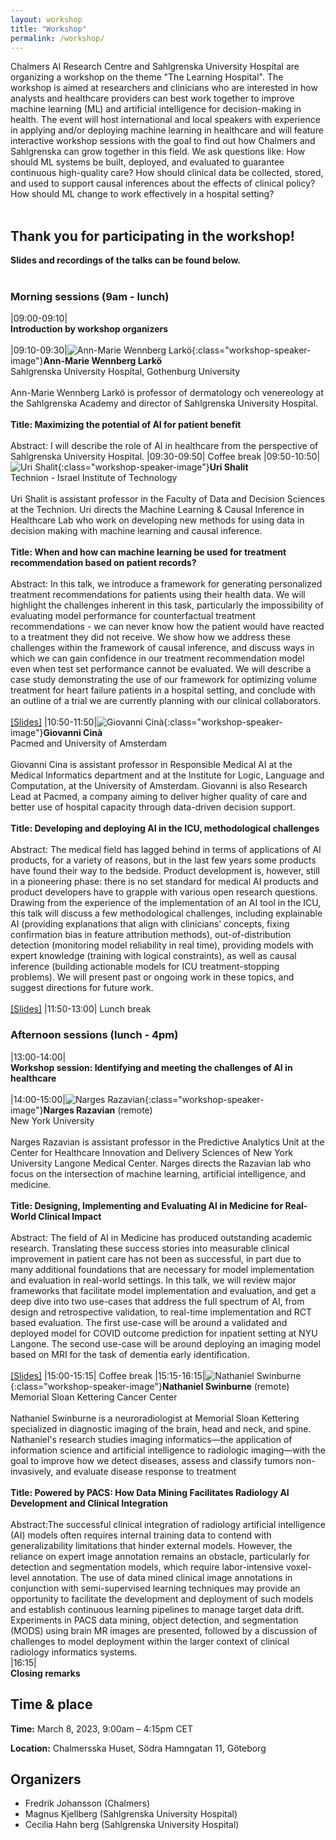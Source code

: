 ```yaml
---
layout: workshop
title: "Workshop"
permalink: /workshop/
---
```


Chalmers AI Research Centre and Sahlgrenska University Hospital are organizing a workshop on the theme "The Learning Hospital". The workshop is aimed at researchers and clinicians who are interested in how analysts and healthcare providers can best work together to improve machine learning (ML) and artificial intelligence for decision-making in health. The event will host international and local speakers with experience in applying and/or deploying machine learning in healthcare and will feature interactive workshop sessions with the goal to find out how Chalmers and Sahlgrenska can grow together in this field. We ask questions like: How should ML systems be built, deployed, and evaluated to guarantee continuous high-quality care? How should clinical data be collected, stored, and used to support causal inferences about the effects of clinical policy? How should ML change to work effectively in a hospital setting?
<br/><br/>

## Thank you for participating in the workshop!

**Slides and recordings of the talks can be found below.** <br/><br/>


### Morning sessions (9am - lunch)

|09:00-09:10|<br/>**Introduction by workshop organizers**<br/><br/>
|09:10-09:30|![Ann-Marie Wennberg Larkö](/assets/workshop/annmarie.png){:class="workshop-speaker-image"}**Ann-Marie Wennberg Larkö** <br/>Sahlgrenska University Hospital, Gothenburg University<br/><br/>Ann-Marie Wennberg Larkö is professor of dermatology och venereology at the Sahlgrenska Academy and director of Sahlgrenska University Hospital.<br/><br/>**Title: Maximizing the potential of AI for patient benefit**<br/><br/>Abstract: I will describe the role of AI in healthcare from the perspective of Sahlgrenska University Hospital.
|09:30-09:50| Coffee break
|09:50-10:50|![Uri Shalit](/assets/workshop/uri.jpeg){:class="workshop-speaker-image"}**Uri Shalit** <br/>Technion -  Israel Institute of Technology <br/><br/>Uri Shalit is assistant professor in the Faculty of Data and Decision Sciences at the Technion. Uri directs the Machine Learning & Causal Inference in Healthcare Lab who work on developing new methods for using data in decision making with machine learning and causal inference.  <br/><br/>**Title: When and how can machine learning be used for treatment recommendation based on patient records?**<br/><br/> Abstract: In this talk, we introduce a framework for generating personalized treatment recommendations for patients using their health data. We will highlight the challenges inherent in this task, particularly the impossibility of evaluating model performance for counterfactual treatment recommendations - we can never know how the patient would have reacted to a treatment they did not receive. We show how we address these challenges within the framework of causal inference, and discuss ways in which we can gain confidence in our treatment recommendation model even when test set performance cannot be evaluated. We will describe a case study demonstrating the use of our framework for optimizing volume treatment for heart failure patients in a hospital setting, and conclude with an outline of a trial we are currently planning with our clinical collaborators.<br/><br>[[Slides]](/assets/workshop/shalit_slides_learning_hospital.pdf)
|10:50-11:50|![Giovanni Cinà](/assets/workshop/giovanni.jpg){:class="workshop-speaker-image"}**Giovanni Cinà** <br/>Pacmed and University of Amsterdam<br/><br/>Giovanni Cina is assistant professor in Responsible Medical AI at the Medical Informatics department and at the Institute for Logic, Language and Computation, at the University of Amsterdam. Giovanni is also Research Lead at Pacmed, a company aiming to deliver higher quality of care and better use of hospital capacity through data-driven decision support.<br/><br/>**Title: Developing and deploying AI in the ICU, methodological challenges**<br/><br/>Abstract: The medical field has lagged behind in terms of applications of AI products, for a variety of reasons, but in the last few years some products have found their way to the bedside. Product development is, however, still in a pioneering phase: there is no set standard for medical AI products and product developers have to grapple with various open research questions. Drawing from the experience of the implementation of an AI tool in the ICU, this talk will discuss a few methodological challenges, including explainable AI (providing explanations that align with clinicians’ concepts, fixing confirmation bias in feature attribution methods), out-of-distribution detection (monitoring model reliability in real time), providing models with expert knowledge (training with logical constraints), as well as causal inference (building actionable models for ICU treatment-stopping problems). We will present past or ongoing work in these topics, and suggest directions for future work.<br/><br>[[Slides]](/assets/workshop/cina_slides_learning_hospital.pdf)
|11:50-13:00| Lunch break


### Afternoon sessions (lunch - 4pm)

|13:00-14:00|<br/>**Workshop session: Identifying and meeting the challenges of AI in healthcare**<br/><br/>
|14:00-15:00|![Narges Razavian](/assets/workshop/narges.jpeg){:class="workshop-speaker-image"}**Narges Razavian** (remote) <br/>New York University<br/><br/>Narges Razavian is assistant professor in the Predictive Analytics Unit at the Center for Healthcare Innovation and Delivery Sciences of New York University Langone Medical Center. Narges directs the Razavian lab who focus on the intersection of machine learning, artificial intelligence, and medicine.<br/><br/>**Title: Designing, Implementing and Evaluating AI in Medicine for Real-World Clinical Impact**<br/><br/>Abstract:  The field of AI in Medicine has produced outstanding academic research. Translating these success stories into measurable clinical improvement in patient care has not been as successful, in part due to many additional foundations that are necessary for model implementation and evaluation in real-world settings. In this talk, we will review major frameworks that facilitate model implementation and evaluation, and get a deep dive into two use-cases that address the full spectrum of AI, from design and retrospective validation, to real-time implementation and RCT based evaluation. The first use-case will be around a validated and deployed model for COVID outcome prediction for inpatient setting at NYU Langone. The second use-case will be around deploying an imaging model based on MRI for the task of dementia early identification.<br/><br/>[[Slides]](/assets/workshop/razavian_slides_learning_hospital.pdf)
|15:00-15:15| Coffee break
|15:15-16:15|![Nathaniel Swinburne](/assets/workshop/nate.jpeg){:class="workshop-speaker-image"}**Nathaniel Swinburne** (remote) <br/>Memorial Sloan Kettering Cancer Center<br/><br/>Nathaniel Swinburne is a neuroradiologist at Memorial Sloan Kettering specialized in diagnostic imaging of the brain, head and neck, and spine. Nathaniel's research studies imaging informatics—the application of information science and artificial intelligence to radiologic imaging—with the goal to improve how we detect diseases, assess and classify tumors non-invasively, and evaluate disease response to treatment<br/><br/>**Title: Powered by PACS: How Data Mining Facilitates Radiology AI Development and Clinical Integration**<br/><br/>Abstract:The successful clinical integration of radiology artificial intelligence (AI) models often requires internal training data to contend with generalizability limitations that hinder external models.  However, the reliance on expert image annotation remains an obstacle, particularly for detection and segmentation models, which require labor-intensive voxel-level annotation.  The use of data mined clinical image annotations in conjunction with semi-supervised learning techniques may provide an opportunity to facilitate the development and deployment of such models and establish continuous learning pipelines to manage target data drift.  Experiments in PACS data mining, object detection, and segmentation (MODS) using brain MR images are presented, followed by a discussion of challenges to model deployment within the larger context of clinical radiology informatics systems.   
|16:15|<br/>**Closing remarks**

## Time & place

**Time:** March 8, 2023, 9:00am – 4:15pm CET

**Location:** Chalmersska Huset, Södra Hamngatan 11, Göteborg


## Organizers

* Fredrik Johansson (Chalmers)
* Magnus Kjellberg (Sahlgrenska University Hospital)
* Cecilia Hahn berg (Sahlgrenska University Hospital)
